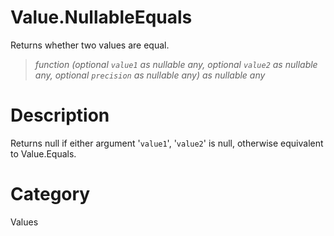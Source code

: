 ﻿# Value.NullableEquals
Returns whether two values are equal.
> _function (optional <code>value1</code> as nullable any, optional <code>value2</code> as nullable any, optional <code>precision</code> as nullable any) as nullable any_
# Description 
Returns null if either argument '<code>value1</code>', '<code>value2</code>' is null, otherwise equivalent to Value.Equals.

# Category 
Values
